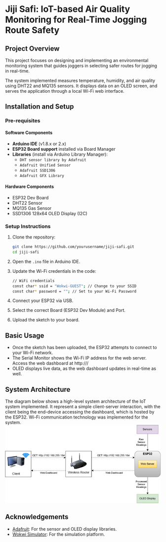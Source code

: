 # Jiji Safi: IoT-based Air Quality Monitoring for Real-Time Jogging Route Safety

## Project Overview
This project focuses on designing and implementing an environmental monitoring system that guides joggers in selecting safer routes for jogging in real-time.

The system implemented measures temperature, humidity, and air quality using DHT22 and MQ135 sensors. It displays data on an OLED screen, and serves the application through a local Wi-Fi web interface.

## Installation and Setup

### Pre-requisites

#### Software Components
- **Arduino IDE** (v1.8.x or 2.x)
- **ESP32 Board support** installed via Board Manager
- **Libraries** (install via Arduino Library Manager):
  - `DHT sensor library by Adafruit`
  - `Adafruit Unified Sensor`
  - `Adafruit SSD1306`
  - `Adafruit GFX Library`

#### Hardware Components
- ESP32 Dev Board
- DHT22 Sensor
- MQ135 Gas Sensor
- SSD1306 128x64 OLED Display (I2C)


### Setup Instructions

1. Clone the repository:
   ```bash
   git clone https://github.com/yourusername/jiji-safi.git
   cd jiji-safi
   ```

2. Open the `.ino` file in Arduino IDE.

3. Update the Wi-Fi credentials in the code:
   ```bash
   // WiFi credentials
   const char* ssid = "Wokwi-GUEST"; // Change to your SSID
   const char* password = ""; // Set to your Wi-Fi Password
   ```

4. Connect your ESP32 via USB.

5. Select the correct Board (ESP32 Dev Module) and Port.

6. Upload the sketch to your board.


## Basic Usage
- Once the sketch has been uploaded, the ESP32 attempts to connect to your Wi-Fi network.
- The Serial Monitor shows the Wi-Fi IP address for the web server. Access the web dashboard at http://<your-esp32-ip>/
- OLED displays live data, as the web dashboard updates in real-time as well.

## System Architecture
The diagram below shows a high-level system architecture of the IoT system implemented.
It represent a simple client-server interaction, with the client being the end-device accessing the dashboard,
which is hosted by the ESP32. Wi-Fi communication technology was implemented for the system.
![Jiji Safi System Architecture](images/architecture.png)

## Acknowledgements
- [Adafruit](https://www.adafruit.com/): For the sensor and OLED display libraries.
- [Wokwi Simulator](https://wokwi.com/): For the simulation platform.

